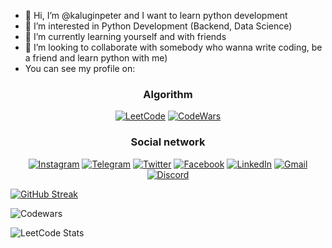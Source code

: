 - 👋 Hi, I’m @kaluginpeter and I want to learn python development
- 👀 I’m interested in Python Development (Backend, Data Science)
- 🌱 I’m currently learning yourself and with friends
- 💞️ I’m looking to collaborate  with somebody who wanna write coding, be a friend and learn python with me) 
- You can see my profile on:

<center>
  
 ### Algorithm
  
[![LeetCode](https://img.shields.io/badge/-leetcode-black?style=for-the-badge&logo=leetcode)](https://leetcode.com/kaluginpeter/)
[![CodeWars](https://img.shields.io/badge/-codewars-black?style=for-the-badge&logo=codewars)](https://www.codewars.com/users/kaluginpeter)

</center>

<center>

### Social network

[![Instagram](https://img.shields.io/badge/-Instagram-white?style=for-the-badge&logo=instagram)](https://www.instagram.com/kaluginpeter/)
[![Telegram](https://img.shields.io/badge/-telegram-white?style=for-the-badge&logo=telegram)](https://t.me/kaluginpeter)
[![Twitter](https://img.shields.io/badge/-twitter-white?style=for-the-badge&logo=twitter)](https://twitter.com/kaluginpeter1)
[![Facebook](https://img.shields.io/badge/-facebook-white?style=for-the-badge&logo=facebook)](https://m.facebook.com/kaluginpeter)
[![LinkedIn](https://img.shields.io/badge/-Linkedin-blue?style=for-the-badge&logo=linkedin)](https://www.linkedin.com/in/peter-kalugin-5b7b38259)
[![Gmail](https://img.shields.io/badge/-gmail-white?style=for-the-badge&logo=Gmail)](mailto:streetworkout200412@gmail.com)
[![Discord](https://img.shields.io/badge/-discord-white?style=for-the-badge&logo=discord)](https://discordapp.com/users/1034892509597413456/)

</center>

  
[![GitHub Streak](https://streak-stats.demolab.com?user=kaluginpeter)](https://git.io/streak-stats)

![Codewars](https://github.r2v.ch/codewars?user=kaluginpeter&name=true&top_languages=true&stroke=%23b362ff&theme=purple_dark)

![LeetCode Stats](https://leetcard.jacoblin.cool/kaluginpeter?ext=contest)

<!---
kaluginpeter/kaluginpeter is a ✨ special ✨ repository because its `README.md` (this file) appears on your GitHub profile.
You can click the Preview link to take a look at your changes.
--->

